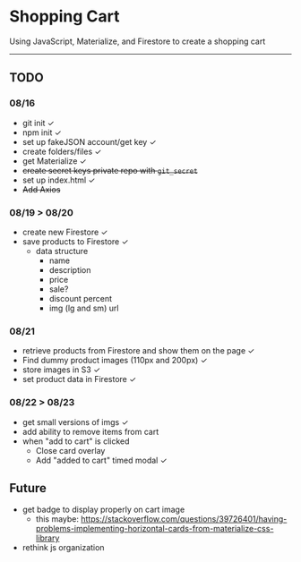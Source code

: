 # Shopping Cart

Using JavaScript, Materialize, and Firestore to create a shopping cart

---
## TODO
### 08/16
- git init &#10003;
- npm init &#10003;
- set up fakeJSON account/get key &#10003;
- create folders/files &#10003;
- get Materialize &#10003;
- ~~create secret keys private repo with `git_secret`~~
- set up index.html &#10003;
- ~~Add Axios~~

### 08/19 > 08/20
- create new Firestore &#10003;
- save products to Firestore &#10003;
  - data structure
    - name
    - description
    - price
    - sale?
    - discount percent
    - img (lg and sm) url

### 08/21
- retrieve products from Firestore and show them on the page &#10003;
- Find dummy product images (110px and 200px) &#10003;
- store images in S3 &#10003;
- set product data in Firestore &#10003;

### 08/22 > 08/23
- get small versions of imgs &#10003;
- add ability to remove items from cart
- when "add to cart" is clicked
    - Close card overlay
    - Add "added to cart" timed modal &#10003;

## Future
- get badge to display properly on cart image
    - this maybe: https://stackoverflow.com/questions/39726401/having-problems-implementing-horizontal-cards-from-materialize-css-library
- rethink js organization